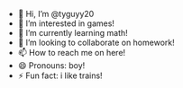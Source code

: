 - 👋 Hi, I’m @tyguyy20
- 👀 I’m interested in games!
- 🌱 I’m currently learning math!
- 💞️ I’m looking to collaborate on homework!
- 📫 How to reach me on here!
- 😄 Pronouns: boy!
- ⚡ Fun fact: i like trains!

<!---
tyguyy20/tyguyy20 is a ✨ special ✨ repository because its `README.md` (this file) appears on your GitHub profile.
You can click the Preview link to take a look at your changes.
--->
